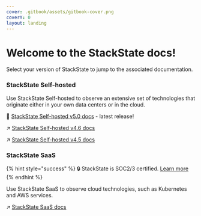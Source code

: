 ```yaml
---
cover: .gitbook/assets/gitbook-cover.png
coverY: 0
layout: landing
---
```


# Welcome to the StackState docs!

Select your version of StackState to jump to the associated documentation.

### StackState Self-hosted

Use StackState Self-hosted to observe an extensive set of technologies that originate either in your own data centers or in the cloud.

🚀 [StackState Self-hosted v5.0 docs](README-v50.md) - latest release!

↗️ [StackState Self-hosted v4.6 docs](https://docs.stackstate.com/v/4.6/)

↗️ [StackState Self-hosted v4.5 docs](https://docs.stackstate.com/v/4.5/)

### StackState SaaS

{% hint style="success" %}
🔒 StackState is SOC2/3 certified. [Learn more](https://www.stackstate.com/compliance)
{% endhint %}

Use StackState SaaS to observe cloud technologies, such as Kubernetes and AWS services. 

↗️ [StackState SaaS docs](SAAS-README.md)


